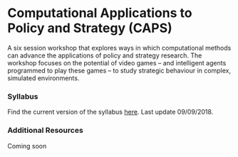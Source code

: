 # Computational Applications to Policy and Strategy (CAPS) 
A six session workshop that explores ways in which computational methods can advance the applications of policy and strategy research. The workshop focuses on the potential of video games – and intelligent agents programmed to play these games – to study strategic behaviour in complex, simulated environments.

### Syllabus

Find the current version of the syllabus [here](https://github.com/SAIS-S2S-Technology/Roadmap/blob/master/CAPS/CAPS%20syllabus_09-09-18.pdf). Last update 09/09/2018.

### Additional Resources

Coming soon

